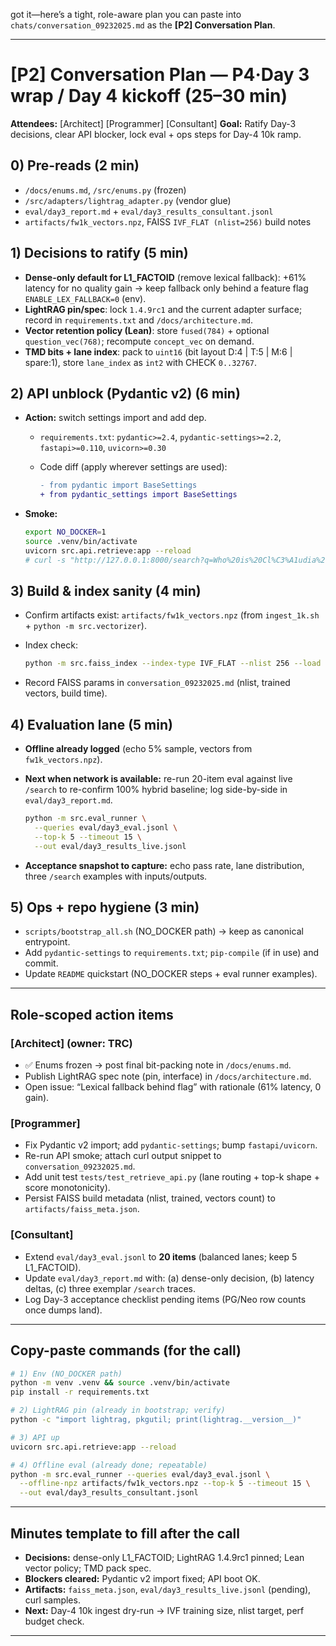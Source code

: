 got it—here’s a tight, role-aware plan you can paste into `chats/conversation_09232025.md` as the **\[P2] Conversation Plan**.

---

# \[P2] Conversation Plan — P4·Day 3 wrap / Day 4 kickoff (25–30 min)

**Attendees:** \[Architect] \[Programmer] \[Consultant]
**Goal:** Ratify Day-3 decisions, clear API blocker, lock eval + ops steps for Day-4 10k ramp.

## 0) Pre-reads (2 min)

* `/docs/enums.md`, `/src/enums.py` (frozen)
* `/src/adapters/lightrag_adapter.py` (vendor glue)
* `eval/day3_report.md` + `eval/day3_results_consultant.jsonl`
* `artifacts/fw1k_vectors.npz`, FAISS `IVF_FLAT (nlist=256)` build notes

## 1) Decisions to ratify (5 min)

* **Dense-only default for L1\_FACTOID** (remove lexical fallback): +61% latency for no quality gain → keep fallback only behind a feature flag `ENABLE_LEX_FALLBACK=0` (env).
* **LightRAG pin/spec**: lock `1.4.9rc1` and the current adapter surface; record in `requirements.txt` and `/docs/architecture.md`.
* **Vector retention policy (Lean)**: store `fused(784)` + optional `question_vec(768)`; recompute `concept_vec` on demand.
* **TMD bits + lane index**: pack to `uint16` (bit layout D:4 | T:5 | M:6 | spare:1), store `lane_index` as `int2` with CHECK `0..32767`.

## 2) API unblock (Pydantic v2) (6 min)

* **Action:** switch settings import and add dep.

  * `requirements.txt`: `pydantic>=2.4`, `pydantic-settings>=2.2`, `fastapi>=0.110`, `uvicorn>=0.30`
  * Code diff (apply wherever settings are used):

    ```diff
    - from pydantic import BaseSettings
    + from pydantic_settings import BaseSettings
    ```
* **Smoke:**

  ```bash
  export NO_DOCKER=1
  source .venv/bin/activate
  uvicorn src.api.retrieve:app --reload
  # curl -s "http://127.0.0.1:8000/search?q=Who%20is%20Cl%C3%A1udia%20Pascoal?&lane=L1_FACTOID&top_k=5"
  ```

## 3) Build & index sanity (4 min)

* Confirm artifacts exist: `artifacts/fw1k_vectors.npz` (from `ingest_1k.sh` + `python -m src.vectorizer`).
* Index check:

  ```bash
  python -m src.faiss_index --index-type IVF_FLAT --nlist 256 --load artifacts/fw1k_vectors.npz
  ```
* Record FAISS params in `conversation_09232025.md` (nlist, trained vectors, build time).

## 4) Evaluation lane (5 min)

* **Offline already logged** (echo 5% sample, vectors from `fw1k_vectors.npz`).
* **Next when network is available:** re-run 20-item eval against live `/search` to re-confirm 100% hybrid baseline; log side-by-side in `eval/day3_report.md`.

  ```bash
  python -m src.eval_runner \
    --queries eval/day3_eval.jsonl \
    --top-k 5 --timeout 15 \
    --out eval/day3_results_live.jsonl
  ```
* **Acceptance snapshot to capture:** echo pass rate, lane distribution, three `/search` examples with inputs/outputs.

## 5) Ops + repo hygiene (3 min)

* `scripts/bootstrap_all.sh` (NO\_DOCKER path) → keep as canonical entrypoint.
* Add `pydantic-settings` to `requirements.txt`; `pip-compile` (if in use) and commit.
* Update `README` quickstart (NO\_DOCKER steps + eval runner examples).

---

## Role-scoped action items

### \[Architect] (owner: TRC)

* ✅ Enums frozen → post final bit-packing note in `/docs/enums.md`.
* Publish LightRAG spec note (pin, interface) in `/docs/architecture.md`.
* Open issue: “Lexical fallback behind flag” with rationale (61% latency, 0 gain).

### \[Programmer]

* Fix Pydantic v2 import; add `pydantic-settings`; bump `fastapi/uvicorn`.
* Re-run API smoke; attach curl output snippet to `conversation_09232025.md`.
* Add unit test `tests/test_retrieve_api.py` (lane routing + top-k shape + score monotonicity).
* Persist FAISS build metadata (nlist, trained, vectors count) to `artifacts/faiss_meta.json`.

### \[Consultant]

* Extend `eval/day3_eval.jsonl` to **20 items** (balanced lanes; keep 5 L1\_FACTOID).
* Update `eval/day3_report.md` with: (a) dense-only decision, (b) latency deltas, (c) three exemplar `/search` traces.
* Log Day-3 acceptance checklist pending items (PG/Neo row counts once dumps land).

---

## Copy-paste commands (for the call)

```bash
# 1) Env (NO_DOCKER path)
python -m venv .venv && source .venv/bin/activate
pip install -r requirements.txt

# 2) LightRAG pin (already in bootstrap; verify)
python -c "import lightrag, pkgutil; print(lightrag.__version__)"

# 3) API up
uvicorn src.api.retrieve:app --reload

# 4) Offline eval (already done; repeatable)
python -m src.eval_runner --queries eval/day3_eval.jsonl \
  --offline-npz artifacts/fw1k_vectors.npz --top-k 5 --timeout 15 \
  --out eval/day3_results_consultant.jsonl
```

---

## Minutes template to fill after the call

* **Decisions:** dense-only L1\_FACTOID; LightRAG 1.4.9rc1 pinned; Lean vector policy; TMD pack spec.
* **Blockers cleared:** Pydantic v2 import fixed; API boot OK.
* **Artifacts:** `faiss_meta.json`, `eval/day3_results_live.jsonl` (pending), curl samples.
* **Next:** Day-4 10k ingest dry-run → IVF training size, nlist target, perf budget check.

---


